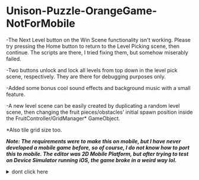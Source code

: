 # Unison-Puzzle-OrangeGame-NotForMobile
-The Next Level button on the Win Scene functionality isn't working. Please try pressing the Home button to return to the Level Picking scene, then continue. The scripts are there, I tried fixing them, but somehow miserably failed.

-Two buttons unlock and lock all levels from top down in the level pick scene, respectively. They are there for debugging purposes only.

-Added some bonus cool sound effects and background music with a small feature.

-A new level scene can be easily created by duplicating a random level scene, then changing the fruit pieces/obstacles' initial spawn position inside the FruitController/GridManager* GameObject.

*Also tile grid size too.

***Note: The requirements were to make this on mobile, but I have never developed a mobile game before, so of course, I do not know how to port this to mobile. The editor was 2D Mobile Platform, but after trying to test on Device Simulator running iOS, the game broke in a weird way lol.***

<details>
  <summary>dont click here</summary>
  Thanks to GPT and Copilot for sponsoring this intern assignment ^^
</details>
